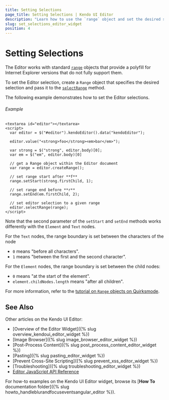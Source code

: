 ```yaml
---
title: Setting Selections
page_title: Setting Selections | Kendo UI Editor
description: "Learn how to use the `range` object and set the desired selections in the Kendo UI Editor widget."
slug: set_selections_editor_widget
position: 4
---
```


# Setting Selections

The Editor works with standard [`range`](https://developer.mozilla.org/en/docs/Web/API/Range) objects that provide a polyfill for Internet Explorer versions that do not fully support them.

To set the Editor selection, create a `Range` object that specifies the desired selection and pass it to the [`selectRange`](/api/javascript/ui/editor#methods-selectRange) method.

The following example demonstrates how to set the Editor selections.

###### Example

    <textarea id="editor"></textarea>
    <script>
      var editor = $("#editor").kendoEditor().data("kendoEditor");

      editor.value("<strong>foo</strong><em>bar</em>");

      var strong = $("strong", editor.body)[0];
      var em = $("em", editor.body)[0]

      // get a Range object within the Editor document
      var range = editor.createRange();

      // set range start after **f**
      range.setStart(strong.firstChild, 1);

      // set range end before **r**
      range.setEnd(em.firstChild, 2);

      // set editor selection to a given range
      editor.selectRange(range);
    </script>

Note that the second parameter of the `setStart` and `setEnd` methods works differently with the `Element` and `Text` nodes.

For the `Text` nodes, the range boundary is set between the characters of the node
* `0` means "before all characters".
* `1` means "between the first and the second character".

For the `Element` nodes, the range boundary is set between the child nodes:
* `0` means "at the start of the element".
* `element.childNodes.length` means "after all children".

For more information, refer to the [tutorial on `Range` objects on Quirksmode](http://www.quirksmode.org/dom/range_intro.html).

## See Also

Other articles on the Kendo UI Editor:

* [Overview of the Editor Widget]({% slug overview_kendoui_editor_widget %})
* [Image Browser]({% slug image_browser_editor_widget %})
* [Post-Process Content]({% slug post_process_content_editor_widget %})
* [Pasting]({% slug pasting_editor_widget %})
* [Prevent Cross-Site Scripting]({% slug prevent_xss_editor_widget %})
* [Troubleshooting]({% slug troubleshooting_editor_widget %})
* [Editor JavaScript API Reference](/api/javascript/ui/editor)

For how-to examples on the Kendo UI Editor widget, browse its [**How To** documentation folder]({% slug howto_handleblurandfocuseventsangular_editor %}).
